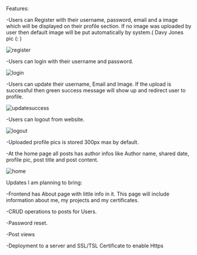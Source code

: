 Features:

-Users can Register with their username, password, email and a image which will be displayed on their profile section. If no image was uploaded by user then default image will be put automatically by system.( Davy Jones pic (: )

![register](https://user-images.githubusercontent.com/43895483/117127285-915d8880-ada4-11eb-9367-c3ea6724332f.png)

-Users can login with their username and password.

![login](https://user-images.githubusercontent.com/43895483/117127330-a0dcd180-ada4-11eb-9f6e-38e5bafb4b63.png)

-Users can update their username, Email and Image. If the upload is successful then green success message will show up and redirect user to profile.

![updatesuccess](https://user-images.githubusercontent.com/43895483/117128788-8b68a700-ada6-11eb-856a-a15c8d30eab4.png)

-Users can logout from website.

![logout](https://user-images.githubusercontent.com/43895483/117127519-dc779b80-ada4-11eb-850a-5e907e8fe9ea.png)

-Uploaded profile pics is stored 300px max by default.

-At the home page all posts has author infos like Author name, shared date, profile pic, post title and post content.

![home](https://user-images.githubusercontent.com/43895483/117128632-54929100-ada6-11eb-817a-ecabdea74d12.png)

Updates I am planning to bring:

 -Frontend has About page with little info in it. This page will include information about me, my projects and my certificates.
 
 -CRUD operations to posts for Users.
 
 -Password reset.
 
 -Post views
 
 -Deployment to a server and SSL/TSL Certificate to enable Https
